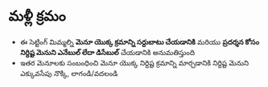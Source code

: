 # **మళ్లీ క్రమం**

- ఈ సెట్టింగ్ మిమ్మల్ని **మెనూ యొక్క క్రమాన్ని సర్దుబాటు చేయడానికి** మరియు **ప్రదర్శన కోసం నిర్దిష్ట మెనుని ఎనేబుల్ లేదా డిసేబుల్** చేయడానికి అనుమతిస్తుంది
- ఇతర మెనూలకు సంబంధించి మెనూ యొక్క నిర్దిష్ట క్రమాన్ని మార్చడానికి నిర్దిష్ట మెనుని ఎక్కువసేపు నొక్కి, లాగండి/వదలండి